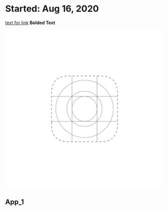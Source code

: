 # Started: Aug 16, 2020
[text for link](https://www.youtube.com/watch?v=dQw4w9WgXcQ)
**Bolded Text**

![](./assets/splash.png)

## App_1
